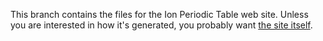 This branch contains the files for the Ion Periodic Table web
site. Unless you are interested in how it's generated, you probably
want [the site itself](http://mivade.github.io/ionptable/).

